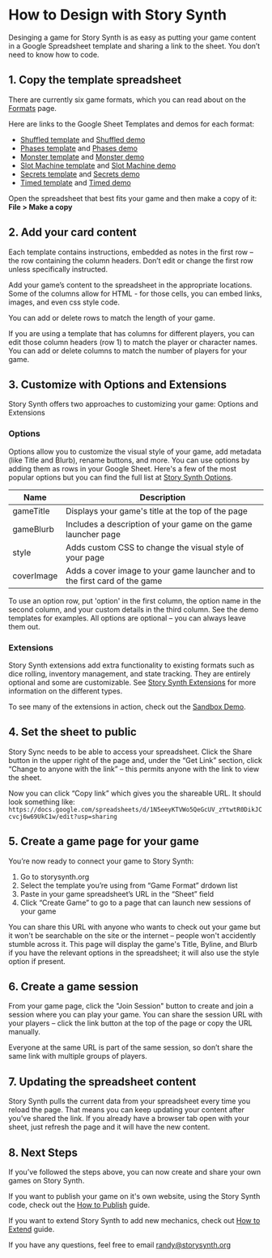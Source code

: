# How to Design with Story Synth

Desinging a game for Story Synth is as easy as putting your game content in a Google Spreadsheet template and sharing a link to the sheet. You don’t need to know how to code.

## 1. Copy the template spreadsheet

There are currently six game formats, which you can read about on the [Formats](/guide/formats.html) page.

Here are links to the Google Sheet Templates and demos for each format:

- [Shuffled template](https://docs.google.com/spreadsheets/d/1N5eeyKTVWo5QeGcUV_zYtwtR0DikJCcvcj6w69UkC1w/edit?usp=sharing) and [Shuffled demo](https://storysynth.org/#/Shuffled/1N5eeyKTVWo5QeGcUV_zYtwtR0DikJCcvcj6w69UkC1w)
- [Phases template](https://docs.google.com/spreadsheets/d/1HataDfV2lrA4hfzmLgDjXH09dEMLQV6OT10tVH9G52A/edit?usp=sharing) and [Phases demo](https://storysynth.org/#/Phases/1HataDfV2lrA4hfzmLgDjXH09dEMLQV6OT10tVH9G52A)
- [Monster template](https://docs.google.com/spreadsheets/d/1NgNHy7Qe1R8KhGR2cOmJwL2aOl2tocBemW2HIAKjrvI/edit?usp=sharing) and [Monster demo](https://storysynth.org/#/Monster/1NgNHy7Qe1R8KhGR2cOmJwL2aOl2tocBemW2HIAKjrvI)
- [Slot Machine template](https://docs.google.com/spreadsheets/d/1t5LRUQG9DzMJ3kd8E9DZV7_EbE8J5-Gqhz7TWQ4Y-uU/edit?usp=sharing) and [Slot Machine demo](https://storysynth.org/#/SlotMachine/1t5LRUQG9DzMJ3kd8E9DZV7_EbE8J5-Gqhz7TWQ4Y-uU)
- [Secrets template](https://docs.google.com/spreadsheets/d/1JwMF02DSxNKtjHp6u-wyznSs-iEG_3DpOobgc17I16o/edit?usp=sharing) and [Secrets demo](https://storysynth.org/#/SecretCards/1JwMF02DSxNKtjHp6u-wyznSs-iEG_3DpOobgc17I16o)
- [Timed template](https://docs.google.com/spreadsheets/d/1yq2AKwaYL1uZrCnEfwgSpC0SPkQAZqnCdjNxH_pm018/edit?usp=sharing) and [Timed demo](https://storysynth.org/#/Timed/1yq2AKwaYL1uZrCnEfwgSpC0SPkQAZqnCdjNxH_pm018)

Open the spreadsheet that best fits your game and then make a copy of it: **File > Make a copy**

## 2. Add your card content

Each template contains instructions, embedded as notes in the first row – the row containing the column headers. Don’t edit or change the first row unless specifically instructed.

Add your game’s content to the spreadsheet in the appropriate locations. Some of the columns allow for HTML - for those cells, you can embed links, images, and even css style code.

You can add or delete rows to match the length of your game.

If you are using a template that has columns for different players, you can edit those column headers (row 1) to match the player or character names. You can add or delete columns to match the number of players for your game.

## 3. Customize with Options and Extensions

Story Synth offers two approaches to customizing your game: Options and Extensions

### Options

Options allow you to customize the visual style of your game, add metadata (like Title and Blurb), rename buttons, and more. You can use options by adding them as rows in your Google Sheet. Here's a few of the most popular options but you can find the full list at [Story Synth Options](/guide/extensions.html).

| Name       | Description                                                                |
| ---------- | -------------------------------------------------------------------------- |
| gameTitle  | Displays your game's title at the top of the page                          |
| gameBlurb  | Includes a description of your game on the game launcher page              |
| style      | Adds custom CSS to change the visual style of your page                    |
| coverImage | Adds a cover image to your game launcher and to the first card of the game |

To use an option row, put 'option' in the first column, the option name in the second column, and your custom details in the third column. See the demo templates for examples. All options are optional – you can always leave them out.

### Extensions

Story Synth extensions add extra functionality to existing formats such as dice rolling, inventory management, and state tracking. They are entirely optional and some are customizable. See [Story Synth Extensions](/guide/extensions.html) for more information on the different types.

To see many of the extensions in action, check out the [Sandbox Demo](https://storysynth.org/#/Sandbox/1wkNipcFfxrKAfyEIppifGLjjjbkwVJLEwcKmvq3s5zs).

## 4. Set the sheet to public

Story Sync needs to be able to access your spreadsheet. Click the Share button in the upper right of the page and, under the “Get Link” section, click “Change to anyone with the link” – this permits anyone with the link to view the sheet.

Now you can click “Copy link” which gives you the shareable URL. It should look something like: `https://docs.google.com/spreadsheets/d/1N5eeyKTVWo5QeGcUV_zYtwtR0DikJCcvcj6w69UkC1w/edit?usp=sharing`

## 5. Create a game page for your game

You’re now ready to connect your game to Story Synth:

1. Go to storysynth.org
2. Select the template you’re using from “Game Format” drdown list
3. Paste in your game spreadsheet’s URL in the “Sheet” field
4. Click “Create Game” to go to a page that can launch new sessions of your game

You can share this URL with anyone who wants to check out your game but it won't be searchable on the site or the internet – people won't accidently stumble across it. This page will display the game's Title, Byline, and Blurb if you have the relevant options in the spreadsheet; it will also use the style option if present.

## 6. Create a game session

From your game page, click the "Join Session" button to create and join a session where you can play your game. You can share the session URL with your players – click the link button at the top of the page or copy the URL manually.

Everyone at the same URL is part of the same session, so don’t share the same link with multiple groups of players.

## 7. Updating the spreadsheet content

Story Synth pulls the current data from your spreadsheet every time you reload the page. That means you can keep updating your content after you’ve shared the link. If you already have a browser tab open with your sheet, just refresh the page and it will have the new content.

## 8. Next Steps

If you’ve followed the steps above, you can now create and share your own games on Story Synth.

If you want to publish your game on it's own website, using the Story Synth code, check out the [How to Publish](/guide/publish.html) guide.

If you want to extend Story Synth to add new mechanics, check out [How to Extend](/guide/extend.html) guide.

If you have any questions, feel free to email [randy@storysynth.org](mailto:randy@storysynth.org)
